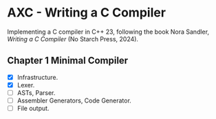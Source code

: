 # AXC - Writing a C Compiler

Implementing a C compiler in C++ 23, following the book Nora Sandler, _Writing a C Compiler_ (No Starch Press, 2024).

## Chapter 1 Minimal Compiler
- [X] Infrastructure.
- [X] Lexer.
- [ ] ASTs, Parser.
- [ ] Assembler Generators, Code Generator.
- [ ] File output.